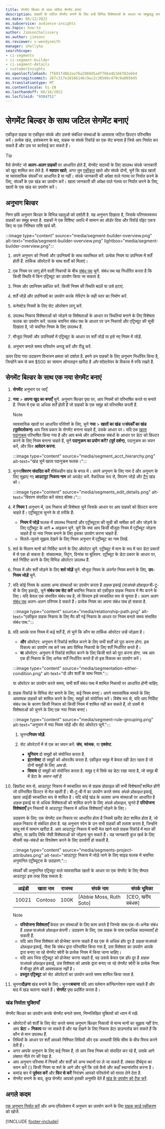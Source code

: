 ```yaml
---
title: सेगमेंट बिल्डर के साथ जटिल सेगमेंट बनाएं
description: ग्राहकों के जटिल सेगमेंट बनाने के लिए उन्हें विभिन्न विशेषताओं के आधार पर समूहबद्ध करके सेगमेंट बिल्डर का उपयोग करें।
ms.date: 08/12/2022
ms.subservice: audience-insights
ms.topic: how-to
author: JimsonChalissery
ms.author: jimsonc
ms.reviewer: v-wendysmith
manager: shellyha
searchScope:
- ci-segments
- ci-segment-builder
- ci-segment-details
- customerInsights
ms.openlocfilehash: 7f691fd0b2ea76a2960d5adf766a4b166f02ebb4
ms.sourcegitcommit: 267c317e10166146c9ac2c30560c479c9a005845
ms.translationtype: MT
ms.contentlocale: hi-IN
ms.lasthandoff: 08/16/2022
ms.locfileid: "9304751"
---
```

# <a name="create-complex-segments-with-segment-builder"></a>सेगमेंट बिल्डर के साथ जटिल सेगमेंट बनाएं

एकीकृत ग्राहक या एकीकृत संपर्क और उससे संबंधित संस्थाओं के आसपास जटिल फ़िल्टर परिभाषित करें। प्रत्येक खंड, प्रसंस्करण के बाद, ग्राहक या संपर्क रिकॉर्ड का एक सेट बनाता है जिसे आप निर्यात कर सकते हैं और उस पर कार्रवाई कर सकते हैं।

> [!TIP]
> वैसे सेगमेंट जो **अलग-अलग ग्राहकों** पर आधारित होते हैं, सेगमेंट सदस्यों के लिए उपलब्ध संपर्क जानकारी को खुद शामिल कर लेते है. में **व्यापार खाते**, अगर तुम [एकीकृत](data-unification.md) खाते और संपर्क दोनों, चुनें कि खंड खातों या व्यावसायिक संपर्कों पर आधारित है या नहीं। संपर्क जानकारी की अपेक्षा वाले गंतव्य पर निर्यात करने के लिए, संपर्कों के एक खंड का उपयोग करें। खाता जानकारी की अपेक्षा वाले गंतव्य पर निर्यात करने के लिए, खातों के एक खंड का उपयोग करें।

## <a name="segment-builder"></a>अनुभाग बिल्डर

निम्न छवि अनुभाग बिल्डर के विभिन्न पहलुओं को दर्शाती है. यह अनुभाग दिखाता है, जिसके परिणामस्वरूप ग्राहकों का समूह बनता है. ग्राहकों ने एक विशिष्ट अवधि में सामान का ऑर्डर दिया और रिवॉर्ड पॉइंट एकत्र किए या एक निश्चित राशि खर्च की.

:::image type="content" source="media/segment-builder-overview.png" alt-text="media/segment-builder-overview.png" lightbox="media/segment-builder-overview.png":::

1. अपने अनुभाग को नियमों और उपनियमों के साथ व्यवस्थित करें. प्रत्येक नियम या उपनियम में शर्तें होती हैं. तार्किक ऑपरेटरों के साथ शर्तों को मिलाएं।

1. एक नियम पर लागू होने वाली निकायों के बीच [संबंध पथ](relationships.md) चुनें. संबंध पथ यह निर्धारित करता है कि किसी स्थिति में किन एट्रिब्यूट का उपयोग किया जा सकता है.

1. नियम और उपनियम प्रबंधित करें. किसी नियम की स्थिति बदलें या उसे हटाएं.

1. शर्तें जोड़ें और उपनियमों का उपयोग करके नेस्टिंग के सही स्तर का निर्माण करें.

1. कनेक्टेड नियमों के लिए सेट ऑपरेशन लागू करें.

1. उपलब्ध निकाय विशेषताओं को जोड़ने या विशेषताओं के आधार पर स्थितियां बनाने के लिए विशेषता फलक का उपयोग करें. फलक चयनित संबंध पथ के आधार पर उन निकायों और एट्रिब्यूट की सूची दिखाता है, जो चयनित नियम के लिए उपलब्ध हैं.

1. मौजूदा नियमों और उपनियमों में एट्रिब्यूट के आधार पर शर्तें जोड़ें या इसे नए नियम में जोड़ें.

1. अनुभाग बनाते समय परिवर्तन अनडू करें और रीडू करें.

ऊपर दिया गया उदाहरण विभाजन क्षमता को दर्शाता है. हमने उन ग्राहकों के लिए अनुभाग निर्धारित किया है, जिन्होंने कम से कम $500 का सामान ऑनलाइन खरीदा है *और* सॉफ़्टवेयर के विकास में रुचि रखते हैं.

## <a name="create-a-new-segment-with-segment-builder"></a>सेगमेंट बिल्डर के साथ एक नया सेगमेंट बनाएं

1. **सेगमेंट** अनुभाग पर जाएँ.

1. **नया** > **अपना खुद का बनाएँ** चुनें. अनुभाग बिल्डर पृष्ठ पर, आप नियमों को परिभाषित करते या बनाते हैं. नियम में एक या अधिक शर्तें होती हैं जो ग्राहकों के एक समूह को परिभाषित करती हैं.

   > [!NOTE]
   > व्यावसायिक खातों पर आधारित परिवेशों के लिए, चुनें **नया** > **खातों का खंड** या**संपर्कों का खंड (पूर्वावलोकन)** आप जिस प्रकार के सेगमेंट बनाना चाहते हैं, उसके आधार पर। यदि एक [खाता पदानुक्रम](relationships.md#set-up-account-hierarchies) परिभाषित किया गया है और आप बच्चे और अभिभावक संबंधों के आधार पर डेटा को फ़िल्टर करने के लिए नियम बनाना चाहते हैं, चुनें **पदानुक्रम का प्रयोग करें? (पूर्व दर्शन)**, पदानुक्रम का चयन करें, और फिर **आवेदन करना**.
   >
   > :::image type="content" source="media/segment_acct_hierarchy.png" alt-text="खंड चुनें खाता पदानुक्रम फलक।":::

1. चुनना**विवरण संपादित करें** शीर्षकहीन खंड के बगल में। अपने अनुभाग के लिए नाम दें और अनुभाग के लिए सुझाए गए **आउटपुट निकाय नाम** को अपडेट करें. वैकल्पिक रूप से, विवरण जोड़ें और [टैग](work-with-tags-columns.md#manage-tags) खंड को।

   :::image type="content" source="media/segments_edit_details.png" alt-text="विवरण संपादित करें संवाद बॉक्स।":::

1. में **नियम 1** अनुभाग में, उस निकाय की विशेषता चुनें जिसके आधार पर आप ग्राहकों को फ़िल्टर करना चाहते हैं। एट्रीब्यूट्स चुनने के दो तरीके हैं:
   - **नियम में जोड़ें** फलक में उपलब्ध निकायों और एट्रीब्यूट्स की सूची की समीक्षा करें और जोड़ने के लिए एट्रीब्यूट के आगे **+** आइकन चुनें. चुनें कि क्या आप किसी मौजूदा नियम में एट्रीब्यूट जोड़ना चाहते हैं या नया नियम बनाने के लिए इसका उपयोग करना चाहते हैं.
   - मिलते-जुलते सुझाव देखने के लिए नियम अनुभाग में एट्रीब्यूट का नाम लिखें.

1. शर्त के मिलान मानों को निर्दिष्ट करने के लिए ऑपरेटर चुनें. एट्रीब्यूट में मान के रूप में चार डेटा प्रकारों में से एक हो सकता है: संख्यात्मक, स्ट्रिंग, दिनांक या बूलियन. एट्रीब्यूट के डेटा प्रकार के आधार पर, शर्त निर्दिष्ट करने के लिए विभिन्न ऑपरेटर उपलब्ध हैं.

1. नियम में और शर्तें जोड़ने के लिए **शर्त जोड़ें** चुनें. मौजूदा नियम के अंतर्गत नियम बनाने के लिए, **उप-नियम जोड़ें** चुनें.

1. यदि कोई नियम के अलावा अन्य संस्थाओं का उपयोग करता है *ग्राहक* इकाई (या*संपर्क प्रोफ़ाइल* बी-टू-बी के लिए इकाई), चुनें **संबंध पथ सेट करें** चयनित निकाय को एकीकृत ग्राहक निकाय में मैप करने के लिए। यदि केवल एक संभावित संबंध पथ है, तो सिस्टम इसे स्वचालित रूप से चुनता है। अलग अलग [संबंध पथ](relationships.md#relationship-paths) अलग-अलग परिणाम दे सकते हैं। प्रत्येक नियम का अपना संबंध पाथ हो सकता है.

   :::image type="content" source="media/relationship-path.png" alt-text="एकीकृत ग्राहक निकाय के लिए मैप की गई निकाय के आधार पर नियम बनाते समय संभावित संबंध पाथ.":::

1. यदि आपके पास नियम में कई शर्तें हैं, तो चुनें कि कौन सा तार्किक ऑपरेटर उन्हें जोड़ता है।  
   - **और** ऑपरेटर: अनुभाग में रिकॉर्ड शामिल करने के लिए सभी शर्तों को पूरा करना होगा. इस विकल्प का उपयोग तब करें जब आप विभिन्न निकायों के लिए शर्तें निर्धारित करते हैं।
   - **या** ऑपरेटर: अनुभाग में रिकॉर्ड शामिल करने के लिए किसी शर्त को पूरा करना होगा. जब आप एक ही निकाय के लिए अनेक शर्तें निर्धारित करते हैं तो इस विकल्प का उपयोग करें।

   :::image type="content" source="media/segmentation-either-condition.png" alt-text="दो और शर्तों के साथ नियम.":::

   या ऑपरेटर का उपयोग करते समय, सभी शर्तें संबंध पाथ में शामिल निकायों पर आधारित होनी चाहिए.

1. ग्राहक रिकॉर्ड के विभिन्न सेट बनाने के लिए, कई नियम बनाएं। अपने व्यावसायिक मामले के लिए आवश्यक ग्राहकों को शामिल करने के लिए, समूहों को संयोजित करें। विशेष रूप से, यदि आप निर्दिष्ट संबंध पथ के कारण किसी निकाय को किसी नियम में शामिल नहीं कर सकते हैं, तो उसमें से विशेषताओं को चुनने के लिए एक नया नियम बनाएं।

      :::image type="content" source="media/segment-rule-grouping.png" alt-text="अनुभाग में नया नियम जोड़ें और सेट ऑपरेटर चुनें.":::

   1. चुनना**नियम जोड़ें**.
   1. सेट ऑपरेटरों में से एक का चयन करें: **संघ**, **व्यंजक**, या **एक्सेप्ट**.

      - **यूनियन** दो समूहों को संयोजित करता है.
      - **इंटरसेक्ट** दो समूहों को ओवरलैप करता है. एकीकृत समूह में केवल वही डेटा रहता है जो दोनों समूहों के लिए *आम* हो.
      - **सिवाय** दो समूहों को संयोजित करता है. समूह ए में सिर्फ वह डेटा रखा जाता है, जो समूह बी में डेटा के *समान नहीं है*.

1. डिफ़ॉल्ट रूप से, आउटपुट निकाय में स्वचालित रूप से ग्राहक प्रोफ़ाइल की सभी विशेषताएँ शामिल होंगी जो परिभाषित फ़िल्टर से मेल खाती हैं। बी-टू-बी में का उपयोग करते समय *संपर्क प्रोफ़ाइल* इकाई, खाता आईडी स्वचालित रूप से शामिल है। यदि कोई खंड के अलावा अन्य संस्थाओं पर आधारित है *ग्राहक* इकाई या से अधिक विशेषताओं को शामिल करने के लिए *संपर्क प्रोफ़ाइल*, चुनते हैं **परियोजना विशेषताएँ** इन निकायों से आउटपुट निकाय में अधिक विशेषताएँ जोड़ने के लिए।
 
   उदाहरण के लिए: एक सेगमेंट उस निकाय पर आधारित होता है जिसमें खरीद डेटा शामिल होता है, जो *ग्राहक* निकाय से संबंधित होता है. यह अनुभाग स्पेन के उन सभी ग्राहकों की तलाश करता है, जिन्होंने चालू वर्ष में सामान खरीदा है. आप आउटपुट निकाय में सभी मेल खाने वाले ग्राहक रिकॉर्ड में माल की कीमत, या खरीद तिथि जैसी विशेषताओं को जोड़ना चुन सकते हैं। यह जानकारी कुल खर्च के लिए मौसमी सह-संबंधों का विश्लेषण करने के लिए उपयोगी हो सकती है.

   :::image type="content" source="media/segments-project-attributes.png" alt-text="आउटपुट निकाय में जोड़े जाने के लिए साइड फलक में चयनित अनुमानित एट्रीब्यूट्स के उदाहरण.":::
 
   संपर्कों की अनुमानित एट्रिब्यूट वाले व्यावसायिक खातों के आधार पर एक सेगमेंट के लिए सैम्पल आउटपुट इस तरह दिख सकता है:

   |आईडी  |खाता नाम  |राजस्व  |संपर्क नाम  | संपर्क भूमिका|
   |---------|---------|---------|---------|---|
   |10021     | Contoso | 100K | [Abbie Moss, Ruth Soto]  | [CEO, खरीद प्रबंधक]

   > [!NOTE]
   > - **परियोजना विशेषताएँ** केवल उन संस्थाओं के लिए काम करते हैं जिनके साथ एक-से-अनेक संबंध हैं *ग्राहक* या*संपर्क प्रोफ़ाइल* कंपनी। उदाहरण के लिए, एक ग्राहक के पास एकाधिक सदस्यताएँ हो सकती हैं.
   > - यदि आप जिस विशेषता को प्रोजेक्ट करना चाहते हैं वह एक से अधिक हॉप दूर है *ग्राहक* या*संपर्क प्रोफ़ाइल* इकाई, जैसा कि संबंध द्वारा परिभाषित किया गया है, उस विशेषता का उपयोग आपके द्वारा बनाए जा रहे सेगमेंट क्वेरी के प्रत्येक नियम में किया जाना चाहिए।
   > - यदि आप जिस एट्रिब्यूट को प्रोजेक्ट करना चाहते हैं, वह उससे केवल एक हॉप दूर है *ग्राहक* या*संपर्क प्रोफ़ाइल* इकाई, उस विशेषता को आपके द्वारा बनाए जा रहे सेगमेंट क्वेरी के प्रत्येक नियम में मौजूद होने की आवश्यकता नहीं है।
   > - **प्रस्तुत एट्रिब्यूट** को सेट ऑपरेटरों का उपयोग करते समय शामिल किया जाता है.

1. चुनना**दौड़ना** खंड बनाने के लिए। चुनना**बचाना** यदि आप वर्तमान कॉन्फ़िगरेशन रखना चाहते हैं और बाद में खंड चलाना चाहते हैं। **सेगमेंट** पृष्ठ प्रदर्शित करता है।

### <a name="segment-builder-tips"></a>खंड निर्माता युक्तियाँ

सेगमेंट बिल्डर का उपयोग करके सेगमेंट बनाते समय, निम्नलिखित युक्तियों को ध्यान में रखें:

- ऑपरेटरों को शर्तों के लिए सेट करते समय अनुभाग बिल्डर निकायों से मान्य मानों का सुझाव नहीं देगा. आप **डेटा** > **निकाय** पर जा सकते हैं और यह देखने के लिए निकाय डेटा डाउनलोड कर सकते हैं कि कौन से मान उपलब्ध हैं.
- तिथियों के आधार पर शर्तें आपको निश्चित तिथियों और एक अस्थायी तिथि सीमा के बीच स्विच करने देती हैं।
- अगर आपके अनुभाग के लिए कई नियम हैं, तो आप जिस नियम को संपादित कर रहे हैं, उसके आगे लंबवत नीले रंग की रेखा है.
- आप अनुभाग परिभाषा में नियमों और शर्तों को अन्य स्थानों पर ले जा सकते हैं. लंबवत दीर्घवृत्त का चयन करें (&vellip;) किसी नियम या शर्त के आगे और चुनें कि उसे कैसे और कहाँ स्थानांतरित करना है।
- कमांड बार में **पूर्ववत करें** और **फिर से करें** नियंत्रण आपको परिवर्तनों को वापस लेने देता है.
- सेगमेंट बनाने के बाद, कुछ सेगमेंट आपको इसकी अनुमति देते हैं [खंड के उपयोग को ट्रैक करें](segments.md#track-usage-of-a-segment).

## <a name="next-steps"></a>अगले कदम

[एक अनुभाग निर्यात करें](export-destinations.md) और अन्य एप्लिकेशन में अनुभाग का उपयोग करने के लिए [ग्राहक कार्ड एकीकरण](customer-card-add-in.md) को खोजें.

[!INCLUDE [footer-include](includes/footer-banner.md)]
